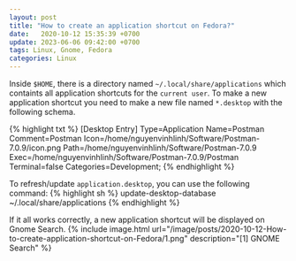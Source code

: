 ```yaml
---
layout: post
title: "How to create an application shortcut on Fedora?"
date:   2020-10-12 15:35:39 +0700
update: 2023-06-06 09:42:00 +0700
tags: Linux, Gnome, Fedora
categories: Linux
---
```


Inside `$HOME`, there is a directory named `~/.local/share/applications` which containts all application shortcuts for the `current user`.
To make a new application shortcut you need to make a new file named `*.desktop` with the following schema.

{% highlight txt %}
[Desktop Entry]
Type=Application
Name=Postman
Comment=Postman
Icon=/home/nguyenvinhlinh/Software/Postman-7.0.9/icon.png
Path=/home/nguyenvinhlinh/Software/Postman-7.0.9
Exec=/home/nguyenvinhlinh/Software/Postman-7.0.9/Postman
Terminal=false
Categories=Development;
{% endhighlight %}

To refresh/update `application.desktop`, you can use the following command:
{% highlight sh %}
update-desktop-database ~/.local/share/applications
{% endhighlight %}

If it all works correctly, a new application shortcut will be displayed on Gnome Search.
{% include image.html url="/image/posts/2020-10-12-How-to-create-application-shortcut-on-Fedora/1.png" description="[1] GNOME Search" %}
